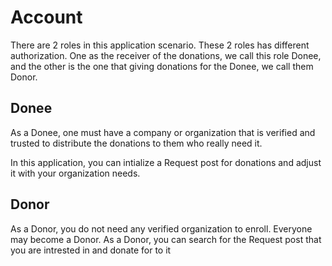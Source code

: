 # Account

There are 2 roles in this application scenario. These 2 roles has different authorization. One as the receiver of the donations, we call this role Donee, and the other is the one that giving donations for the Donee, we call them Donor. 

## Donee
As a Donee, one must have a company or organization that is verified and trusted to distribute the donations to them who really need it.

In this application, you can intialize a Request post for donations and adjust it with your organization needs.

## Donor
As a Donor, you do not need any verified organization to enroll. Everyone may become a Donor. As a Donor, you can search for the Request post that you are intrested in and donate for to it